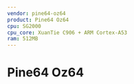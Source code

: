 ```yaml
---
vendor: pine64-oz64
product: Pine64 Oz64
cpu: SG2000
cpu_core: XuanTie C906 + ARM Cortex-A53
ram: 512MB
---
```


# Pine64 Oz64

